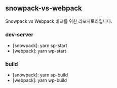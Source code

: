 ## snowpack-vs-webpack
Snowpack vs Webpack 비교를 위한 리포지토리입니다.

### dev-server
- [snowpack]: yarn sp-start
- [webpack]: yarn wp-start

### build
- [snowpack]: yarn sp-build
- [webpack]: yarn wp-build
